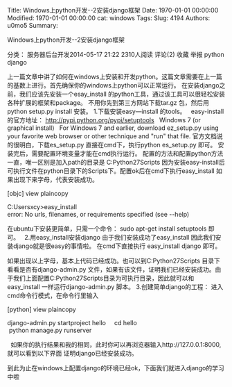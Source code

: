 Title: Windows上python开发--2安装django框架
Date: 1970-01-01 00:00:00
Modified: 1970-01-01 00:00:00
cat: windows
Tags: 
Slug: 4194
Authors: u0mo5 
Summary: 


Windows上python开发--2安装django框架

分类： 服务器后台开发2014-05-17 21:22 2310人阅读 评论(2) 收藏 举报
python django

上一篇文章中讲了如何在windows上安装和开发python。这篇文章需要在上一篇的基数上进行。首先确保你的windows上python可以正常运行。
在安装django之前，我们应该先安装一个esay_install 的python工具，通过该工具可以很轻松安装各种扩展的框架和package。
不用你先到第三方网站下载tar.gz 包，然后用python setup.py install 安装。
1.下载安装easy—install 的tools。
  easy-install 的官方地址：
http://pypi.python.org/pypi/setuptools
 
Windows 7 (or graphical install)
 
For Windows 7 and earlier, download ez_setup.py using your favorite web browser or other technique and "run" that file.
官方文档说的很明白，下载es_setup.py 直接在cmd下，执行python es_setup.py 即可。
安装完后，需要配置环境变量才能在cmd执行运行。
配置的方法和配置python方法一直，唯一区别是加入path的目录是 C:Python27Scripts
因为安装easy-install后可执行文件在python目录下的Scripts下。配置ok后在cmd下执行easy_install 如果出现下来字母，代表安装成功。
 



[objc] view plaincopy
 



C:Usersxcy&gt;easy_install  
error: No urls, filenames, or requirements specified (see --help)  


在ubuntu下安装更简单，只需一个命令： sudo apt-get install setuptools 即可。
 
2.用easy_install安装django 由于我们安装成功了easy_install 因此我们安装django就是很easy的事情啦。
在cmd下直接执行 easy_install django 即可。

如果出现以上字母，基本上代码已经成功。也可以到C:Python27Scripts 目录下看看是否有django-admin.py 文件，如果有该文件，证明我们已经安装成功。由于我们上面配置C:Python27Scripts目录为可执行目录，因此就可以和easy_install 一样运行django-admin.py 脚本。
3.创建简单django的工程：
进入cmd命令行模式，在命令行里输入
 



[python] view plaincopy
 





django-admin.py startproject hello   
 cd hello   
 python manage.py runserver   




 
如果你的执行结果和我的相同，此时你可以再浏览器输入http://127.0.0.1:8000,就可以看到以下界面 证明django已经安装成功。
 

到此为止在windows上配置django的环境已经ok，下面我们就进入django的学习中啦


